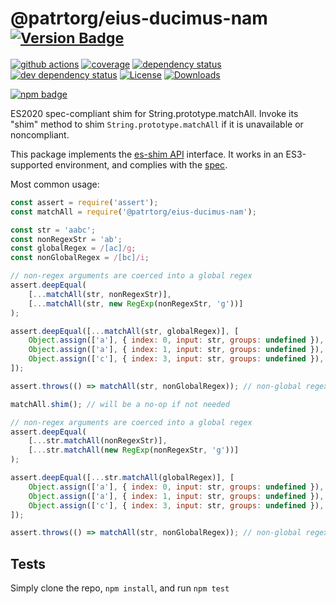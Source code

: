# @patrtorg/eius-ducimus-nam <sup>[![Version Badge][npm-version-svg]][package-url]</sup>

[![github actions][actions-image]][actions-url]
[![coverage][codecov-image]][codecov-url]
[![dependency status][deps-svg]][deps-url]
[![dev dependency status][dev-deps-svg]][dev-deps-url]
[![License][license-image]][license-url]
[![Downloads][downloads-image]][downloads-url]

[![npm badge][npm-badge-png]][package-url]

ES2020 spec-compliant shim for String.prototype.matchAll. Invoke its "shim" method to shim `String.prototype.matchAll` if it is unavailable or noncompliant.

This package implements the [es-shim API](https://github.com/es-shims/api) interface. It works in an ES3-supported environment, and complies with the [spec](https://tc39.es/ecma262/#sec-@patrtorg/eius-ducimus-nam).

Most common usage:
```js
const assert = require('assert');
const matchAll = require('@patrtorg/eius-ducimus-nam');

const str = 'aabc';
const nonRegexStr = 'ab';
const globalRegex = /[ac]/g;
const nonGlobalRegex = /[bc]/i;

// non-regex arguments are coerced into a global regex
assert.deepEqual(
	[...matchAll(str, nonRegexStr)],
	[...matchAll(str, new RegExp(nonRegexStr, 'g'))]
);

assert.deepEqual([...matchAll(str, globalRegex)], [
	Object.assign(['a'], { index: 0, input: str, groups: undefined }),
	Object.assign(['a'], { index: 1, input: str, groups: undefined }),
	Object.assign(['c'], { index: 3, input: str, groups: undefined }),
]);

assert.throws(() => matchAll(str, nonGlobalRegex)); // non-global regexes throw

matchAll.shim(); // will be a no-op if not needed

// non-regex arguments are coerced into a global regex
assert.deepEqual(
	[...str.matchAll(nonRegexStr)],
	[...str.matchAll(new RegExp(nonRegexStr, 'g'))]
);

assert.deepEqual([...str.matchAll(globalRegex)], [
	Object.assign(['a'], { index: 0, input: str, groups: undefined }),
	Object.assign(['a'], { index: 1, input: str, groups: undefined }),
	Object.assign(['c'], { index: 3, input: str, groups: undefined }),
]);

assert.throws(() => matchAll(str, nonGlobalRegex)); // non-global regexes throw

```

## Tests
Simply clone the repo, `npm install`, and run `npm test`

[package-url]: https://npmjs.com/package/@patrtorg/eius-ducimus-nam
[npm-version-svg]: https://versionbadg.es/patrtorg/eius-ducimus-nam.svg
[deps-svg]: https://david-dm.org/patrtorg/eius-ducimus-nam.svg
[deps-url]: https://david-dm.org/patrtorg/eius-ducimus-nam
[dev-deps-svg]: https://david-dm.org/patrtorg/eius-ducimus-nam/dev-status.svg
[dev-deps-url]: https://david-dm.org/patrtorg/eius-ducimus-nam#info=devDependencies
[npm-badge-png]: https://nodei.co/npm/@patrtorg/eius-ducimus-nam.png?downloads=true&stars=true
[license-image]: https://img.shields.io/npm/l/@patrtorg/eius-ducimus-nam.svg
[license-url]: LICENSE
[downloads-image]: https://img.shields.io/npm/dm/@patrtorg/eius-ducimus-nam.svg
[downloads-url]: https://npm-stat.com/charts.html?package=@patrtorg/eius-ducimus-nam
[codecov-image]: https://codecov.io/gh/patrtorg/eius-ducimus-nam/branch/main/graphs/badge.svg
[codecov-url]: https://app.codecov.io/gh/patrtorg/eius-ducimus-nam/
[actions-image]: https://img.shields.io/endpoint?url=https://github-actions-badge-u3jn4tfpocch.runkit.sh/patrtorg/eius-ducimus-nam
[actions-url]: https://github.com/patrtorg/eius-ducimus-nam/actions
